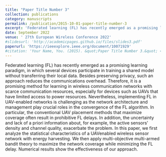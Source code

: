 ```yaml
---
title: "Paper Title Number 3"
collection: publications
category: manuscripts
permalink: /publication/2015-10-01-paper-title-number-3
excerpt: 'Federated learning (FL) has recently emerged as a promising learning paradigm, in which several devices participate in training a shared model without transferring their local data. Besides preserving privacy, such an approach reduces the communications overhead. Therefore, it is a promising method for learning in wireless communication networks with scarce communication resources, especially for devices such as UAVs that have limited access to power resources. Nevertheless, implementing FL in UAV-enabled networks is challenging as the network architecture and management play crucial roles in the convergence of the FL algorithm. In particular, the conventional UAV placement methods that maximize coverage often result in prohibitive FL delays. In addition, the uncertainty and lack of a priori information about, for example, the active sensors’ density and channel quality, exacerbate the problem. In this paper, we first analyze the statistical characteristics of a UAVenabled wireless sensor network with energy harvesting. We then apply multi-objective multi-armed bandit theory to maximize the network coverage while minimizing the FL delay. Numerical results show the effectiveness of our approach.'
date: September 2022
venue: ' 27th European Wireless Conference 2022'
#slidesurl: 'http://academicpages.github.io/files/slides3.pdf'
paperurl: 'https://ieeexplore.ieee.org/document/10071929'
#citation: 'Your Name, You. (2015). &quot;Paper Title Number 3.&quot; <i>Journal 1</i>. 1(3).'
---
```


Federated learning (FL) has recently emerged as a promising learning paradigm, in which several devices participate in training a shared model without transferring their local data. Besides preserving privacy, such an approach reduces the communications overhead. Therefore, it is a promising method for learning in wireless communication networks with scarce communication resources, especially for devices such as UAVs that have limited access to power resources. Nevertheless, implementing FL in UAV-enabled networks is challenging as the network architecture and management play crucial roles in the convergence of the FL algorithm. In particular, the conventional UAV placement methods that maximize coverage often result in prohibitive FL delays. In addition, the uncertainty and lack of a priori information about, for example, the active sensors’ density and channel quality, exacerbate the problem. In this paper, we first analyze the statistical characteristics of a UAVenabled wireless sensor network with energy harvesting. We then apply multi-objective multi-armed bandit theory to maximize the network coverage while minimizing the FL delay. Numerical results show the effectiveness of our approach.